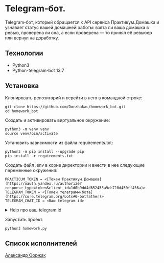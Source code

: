 # Telegram-бот.
Telegram-бот, который обращается к API сервиса Практикум.Домашка и узнавает
статус вашей домашней работы: взята ли ваша домашка в ревью, проверена ли она,
а если проверена — то принял её ревьюер или вернул на доработку.

## Технологии
* Python3
* Python-telegram-bot 13.7
## Установка
Клонировать репозиторий и перейти в него в командной строке:

```
git clone https://github.com/Oorzhakau/homework_bot.git
cd homework_bot
```

Cоздать и активировать виртуальное окружение:

```
python3 -m venv venv
source venv/bin/activate
```

Установить зависимости из файла requirements.txt:

```
python3 -m pip install --upgrade pip
pip install -r requirements.txt
```
Создать файл .env в корне директории и внести в нее следующие переменные окружения:
```
PRACTICUM_TOKEN = <[Токен Практикум.Домашка](https://oauth.yandex.ru/authorize?
response_type=token&client_id=1d0b9dd4d652455a9eb710d450ff456a)>
TELEGRAM_TOKEN = <[Токен телеграмм-бота](https://core.telegram.org/bots#6-botfather)>
TELEGRAM_CHAT_ID = <Ваш telegram id>
```
<details><summary>Help про ваш telegram id</summary>
  <pre>
    Ваш telegram id можно узнать у бота @userinfobot
  </pre>
</details>

Запустить проект:

```
python3 homework.py
```

## Список исполнителей
[Александр Ооржак](https://github.com/Oorzhakau)
